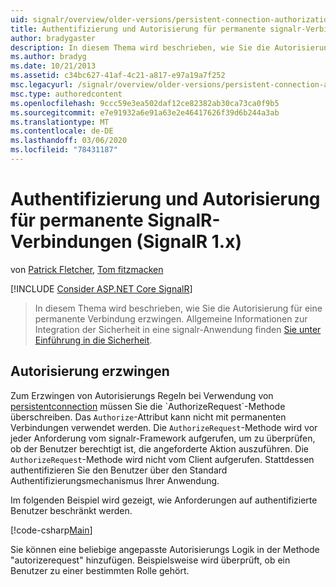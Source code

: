 ```yaml
---
uid: signalr/overview/older-versions/persistent-connection-authorization
title: Authentifizierung und Autorisierung für permanente signalr-Verbindungen (signalr 1. x) | Microsoft-Dokumentation
author: bradygaster
description: In diesem Thema wird beschrieben, wie Sie die Autorisierung für eine permanente Verbindung erzwingen. Allgemeine Informationen zur Integration der Sicherheit in eine signalr-Anwendung,...
ms.author: bradyg
ms.date: 10/21/2013
ms.assetid: c34bc627-41af-4c21-a817-e97a19a7f252
msc.legacyurl: /signalr/overview/older-versions/persistent-connection-authorization
msc.type: authoredcontent
ms.openlocfilehash: 9ccc59e3ea502daf12ce82382ab30ca73ca0f9b5
ms.sourcegitcommit: e7e91932a6e91a63e2e46417626f39d6b244a3ab
ms.translationtype: MT
ms.contentlocale: de-DE
ms.lasthandoff: 03/06/2020
ms.locfileid: "78431187"
---
```

# <a name="authentication-and-authorization-for-signalr-persistent-connections-signalr-1x"></a>Authentifizierung und Autorisierung für permanente SignalR-Verbindungen (SignalR 1.x)

von [Patrick Fletcher](https://github.com/pfletcher), [Tom fitzmacken](https://github.com/tfitzmac)

[!INCLUDE [Consider ASP.NET Core SignalR](~/includes/signalr/signalr-version-disambiguation.md)]

> In diesem Thema wird beschrieben, wie Sie die Autorisierung für eine permanente Verbindung erzwingen. Allgemeine Informationen zur Integration der Sicherheit in eine signalr-Anwendung finden [Sie unter Einführung in die Sicherheit](index.md).

## <a name="enforce-authorization"></a>Autorisierung erzwingen

Zum Erzwingen von Autorisierungs Regeln bei Verwendung von [persistentconnection](https://msdn.microsoft.com/library/microsoft.aspnet.signalr.persistentconnection(v=vs.111).aspx) müssen Sie die `AuthorizeRequest`-Methode überschreiben. Das `Authorize`-Attribut kann nicht mit permanenten Verbindungen verwendet werden. Die `AuthorizeRequest`-Methode wird vor jeder Anforderung vom signalr-Framework aufgerufen, um zu überprüfen, ob der Benutzer berechtigt ist, die angeforderte Aktion auszuführen. Die `AuthorizeRequest`-Methode wird nicht vom Client aufgerufen. Stattdessen authentifizieren Sie den Benutzer über den Standard Authentifizierungsmechanismus Ihrer Anwendung.

Im folgenden Beispiel wird gezeigt, wie Anforderungen auf authentifizierte Benutzer beschränkt werden.

[!code-csharp[Main](persistent-connection-authorization/samples/sample1.cs)]

Sie können eine beliebige angepasste Autorisierungs Logik in der Methode "autorizerequest" hinzufügen. Beispielsweise wird überprüft, ob ein Benutzer zu einer bestimmten Rolle gehört.
